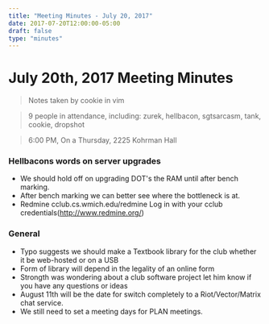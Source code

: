 ```yaml
---
title: "Meeting Minutes - July 20, 2017"
date: 2017-07-20T12:00:00-05:00
draft: false
type: "minutes"
---
```


# July 20th, 2017 Meeting Minutes
> Notes taken by cookie in vim

> 9 people in attendance, including: zurek, hellbacon, sgtsarcasm, tank, cookie, dropshot

> 6:00 PM, On a Thursday, 2225 Kohrman Hall

### Hellbacons words on server upgrades

- We should hold off on upgrading DOT's the RAM until after bench marking.
- After bench marking we can better see where the bottleneck is at.
- Redmine cclub.cs.wmich.edu/redmine Log in with your cclub credentials(http://www.redmine.org/)

### General

- Typo suggests we should make a Textbook library for the club whether it be web-hosted or on a USB
- Form of library will depend in the legality of an online form
- Strongth was wondering about a club software project let him know if you have any questions or ideas
- August 11th will be the date for switch completely to a Riot/Vector/Matrix chat service.
- We still need to set a meeting days for PLAN meetings.
